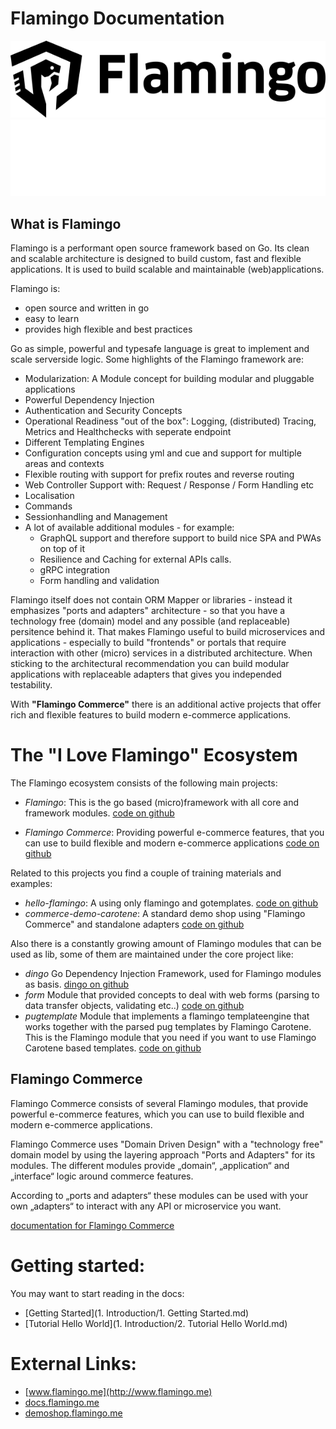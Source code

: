 # Flamingo Documentation

![Logo](assets/logo-flamingo_black.svg#only-light)
![Logo](assets/logo-flamingo.svg#only-dark)


## What is Flamingo

Flamingo is a performant open source framework based on Go. 
Its clean and scalable architecture is designed to build custom, fast and flexible applications.
It is used to build scalable and maintainable (web)applications.

Flamingo is:

* open source and written in go
* easy to learn
* provides high flexible and best practices

Go as simple, powerful and typesafe language is great to implement and scale serverside logic.
Some highlights of the Flamingo framework are:

* Modularization: A Module concept for building modular and pluggable applications
* Powerful Dependency Injection
* Authentication and Security Concepts
* Operational Readiness "out of the box": Logging, (distributed) Tracing, Metrics and Healthchecks with seperate endpoint
* Different Templating Engines
* Configuration concepts using yml and cue and support for multiple areas and contexts
* Flexible routing with support for prefix routes and reverse routing
* Web Controller Support with: Request / Response / Form Handling etc
* Localisation
* Commands
* Sessionhandling and Management
* A lot of available additional modules - for example:
    * GraphQL support and therefore support to build nice SPA and PWAs on top of it
    * Resilience and Caching for external APIs calls.
    * gRPC integration
    * Form handling and validation

Flamingo itself does not contain ORM Mapper or libraries - instead it emphasizes "ports and adapters" architecture - so that you have a technology free (domain) model and any possible (and replaceable) persitence behind it.
That makes Flamingo useful to build microservices and applications - especially to build "frontends" or portals that require interaction with other (micro) services in a distributed architecture. 
When sticking to the architectural recommendation you can build modular applications with replaceable adapters that gives you independed testability.

With **"Flamingo Commerce"** there is an additional active projects that offer rich and flexible features to build modern e-commerce applications.


# The "I Love Flamingo" Ecosystem

The Flamingo ecosystem consists of the following main projects:

* *Flamingo*: This is the go based (micro)framework with all core and framework modules. [code on github](https://github.com/i-love-flamingo/flamingo)

* *Flamingo Commerce*: Providing powerful e-commerce features, that you can use to build flexible and modern e-commerce applications [code on github](https://github.com/i-love-flamingo/flamingo-commerce)

Related to this projects you find a couple of training materials and examples:

* *hello-flamingo*: A using only flamingo and gotemplates. [code on github](https://github.com/i-love-flamingo/example-helloworld)
* *commerce-demo-carotene*: A standard demo shop using "Flamingo Commerce" and standalone adapters [code on github](https://github.com/i-love-flamingo/commerce-demo-carotene)

Also there is a constantly growing amount of Flamingo modules that can be used as lib, some of them are maintained under the core project like:

* *dingo* Go Dependency Injection Framework, used for Flamingo modules as basis. [dingo on github](https://github.com/i-love-flamingo/dingo)
* *form* Module that provided concepts to deal with web forms (parsing to data transfer objects, validating etc..) [code on github](https://github.com/i-love-flamingo/form)
* *pugtemplate* Module that implements a flamingo templateengine that works together with the parsed pug templates by Flamingo Carotene. This is the Flamingo module that you need if you want to use Flamingo Carotene based templates. [code on github](https://github.com/i-love-flamingo/pugtemplate)

## Flamingo Commerce

Flamingo Commerce consists of several Flamingo modules, that provide powerful e-commerce features, which you can use to build flexible and modern e-commerce applications.

Flamingo Commerce uses "Domain Driven Design" with a "technology free" domain model by using the layering approach "Ports and Adapters" for its modules.
The different modules provide „domain“, „application“ and „interface“ logic around commerce features.

According to „ports and adapters“ these modules can be used with your own „adapters“ to interact with any API or microservice you want.

[documentation for Flamingo Commerce](https://docs.flamingo.me/4.%20Flamingo%20Commerce/1.%20Introduction/1.%20About.html) 


# Getting started:

You may want to start reading in the docs:

* [Getting Started](1. Introduction/1. Getting Started.md)
* [Tutorial Hello World](1. Introduction/2. Tutorial Hello World.md)

# External Links:

* [www.flamingo.me](http://www.flamingo.me)
* [docs.flamingo.me](http://docs.flamingo.me)
* [demoshop.flamingo.me](https://demoshop.flamingo.me)

